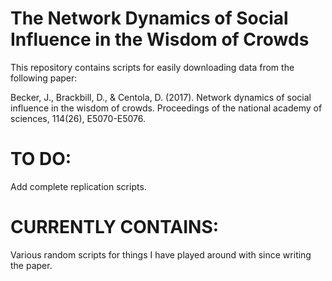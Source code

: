 # The Network Dynamics of Social Influence in the Wisdom of Crowds

This repository contains scripts for easily downloading data from the following paper:

Becker, J., Brackbill, D., & Centola, D. (2017). Network dynamics of social influence in the wisdom of crowds. Proceedings of the national academy of sciences, 114(26), E5070-E5076.

# TO DO:

Add complete replication scripts.

# CURRENTLY CONTAINS:

Various random scripts for things I have played around with since writing the paper.